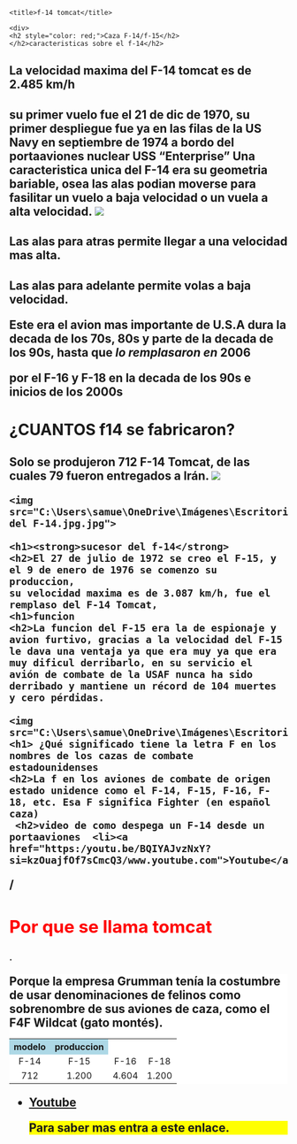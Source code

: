 <!DOCTYPE html>
<html>
<head>

	<title>f-14 tomcat</title>
</head>
<body>
	
	<div>
	<h2 style="color: red;">Caza F-14/f-15</h2>
	</h2>caracteristicas sobre el f-14</h2>

</div>
	<h2>La velocidad maxima del F-14 tomcat es de 2.485 km/h 
	<h2>su primer vuelo fue el 21 de dic de 1970, su primer despliegue fue ya en las filas de la US Navy en septiembre de 1974 a bordo del portaaviones nuclear USS “Enterprise”
	Una caracteristica unica del F-14 era su geometria bariable, osea las alas podian moverse para fasilitar un vuelo a baja velocidad o un vuela a alta velocidad.
	<img src="C:\Users\samue\OneDrive\Imágenes\Escritorio\Html\f14variable.jpg.jpg">
    <h2>Las alas para atras permite llegar a una velocidad mas alta.
    <h2>Las alas para adelante permite volas a baja velocidad.
	<p>Este era el avion mas <strong>importante</strong> de U.S.A dura la decada de los 70s, 80s y parte de la decada de los 90s, hasta que  <em>lo remplasaron en </em> 2006</p> por el F-16 y F-18 en la decada de los 90s e inicios de los 2000s
	<h1>¿CUANTOS f14 se fabricaron?
	<h2>Solo se produjeron 712 F-14 Tomcat, de las cuales 79 fueron entregados a Irán.
	<img src="C:\Users\samue\OneDrive\Imágenes\Escritorio\Html\Aterrisaje f14.jpg.jpg">

	<img src="C:\Users\samue\OneDrive\Imágenes\Escritorio\Html\vuelo del F-14.jpg.jpg">

	<h1><strong>sucesor del f-14</strong> 
	<h2>El 27 de julio de 1972 se creo el F-15, y el 9 de enero de 1976 se comenzo su produccion,
    su velocidad maxima es de 3.087 km/h, fue el remplaso del F-14 Tomcat, 
    <h1>funcion
    <h2>La funcion del F-15 era la de espionaje y avion furtivo, gracias a la velocidad del F-15 le dava una ventaja ya que era muy ya que era muy dificul derribarlo, en su servicio el avión de combate de la USAF nunca ha sido derribado y mantiene un récord de 104 muertes y cero pérdidas.

   	<img src="C:\Users\samue\OneDrive\Imágenes\Escritorio\Html\newf15.jpg.jpg">
    <h1> ¿Qué significado tiene la letra F en los nombres de los cazas de combate estadounidenses
    <h2>La f en los aviones de combate de origen estado unidence como el F-14, F-15, F-16, F-18, etc. Esa F significa Fighter (en español caza)	
     <h2>video de como despega un F-14 desde un portaaviones  <li><a href="https:/youtu.be/BQIYAJvzNxY?si=kzOuajfOf7sCmcQ3/www.youtube.com">Youtube</a>
</body>
</html>/
     <style type="text/css">

  body {

    font-family: Georgia, "Times New Roman",

          Times, serif;

    color: black;

    background-color: #DFCECB  }

  h1 {

    font-family: Helvetica, Geneva, Arial,

          SunSans-Regular, sans-serif }

  </style>

<style>
  .Porquesellamatomcat {
    background-color: white;
    font-weight: bold;
  }
</style>
<div>
	<h2 style="color: red;">
	Por que se llama tomcat</h1>
	<p style="font-size: 16px;">.</p>
</div>
<p class="Porquesellamatomcat"> Porque la empresa Grumman tenía la costumbre de usar denominaciones de felinos como sobrenombre de sus aviones de caza, como el F4F Wildcat (gato montés).


<table>
  <tr>
    <th style="background-color: lightblue;">modelo</th>
    <th style="background-color: lightblue;">produccion</th>
  </tr>
  <tr>
    <td style="text-align: center;">F-14</td>
    <td style="text-align: center;">F-15</td>
    <td style="text-align: center;">F-16</td>
    <td style="text-align: center;">F-18</td>

  </tr>
  <tr>
    <td style="text-align: center;">712</td>
    <td style="text-align: center;">1.200</td>
    <td style="text-align: center;">4.604</td>
    <td style="text-align: center;">1.200</td>

  </tr>
</table>

<ul class= >
  <li><a href="https://www.youtube.com/watch?v=C1op3mIWm3M">Youtube</a>

<style>
  .destacado {
    background-color: yellow;
    font-weight: bold;
  }
</style>

<p class="destacado">Para saber mas entra a este enlace.</p>
